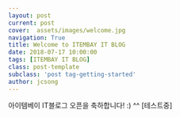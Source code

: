 ```yaml
---
layout: post
current: post
cover:  assets/images/welcome.jpg
navigation: True
title: Welcome to ITEMBAY IT BLOG
date: 2018-07-17 10:00:00
tags: [ITEMBAY IT BLOG]
class: post-template
subclass: 'post tag-getting-started'
author: jcsong
---
```


아이템베이 IT블로그 오픈을 축하합니다! :) ^^ [테스트중]
